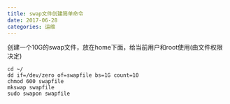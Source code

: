 ```yaml
---
title: swap文件创建简单命令
date: 2017-06-28
categories: 运维
---
```

创建一个10G的swap文件，放在home下面，给当前用户和root使用(由文件权限决定) 
```
cd ~/
dd if=/dev/zero of=swapfile bs=1G count=10
chmod 600 swapfile
mkswap swapfile
sudo swapon swapfile
```
